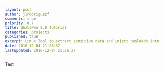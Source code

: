 ```yaml
---
layout: post
author: jlrodriguezf
comments: true
priority: 0.7
title: WhatsPwn 2.0 Tutorial
categories: projects
published: true
excerpt: Linux Tool to extract sensitive data and inject payloads into any Android devices.
date: 2016-12-04 21:26:37
lastupdated: 2016-12-04 21:26:37
---
```


Test